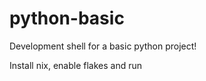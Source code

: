 # python-basic

Development shell for a basic python project!

Install nix, enable flakes and run

```bash nix develop path:.nix
```
